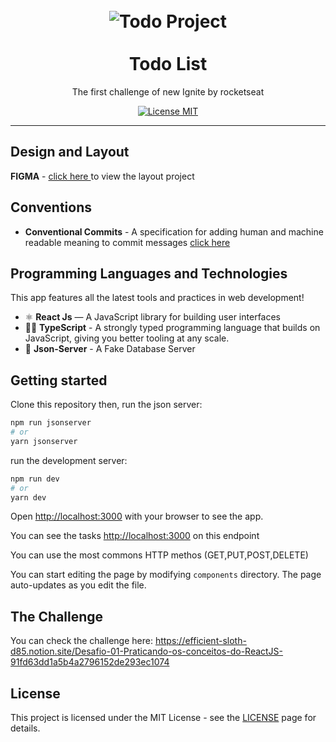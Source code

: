 <h1 align="center">
<br>
  <img src="https://i.ibb.co/j8VBj0M/logo.png" alt="Todo Project">
<br>
<br>
Todo List
</h1>
  
<p align="center">The first challenge of new Ignite by rocketseat</p>

<p align="center">
  <a href="https://opensource.org/licenses/MIT">
    <img src="https://img.shields.io/badge/License-MIT-blue.svg" alt="License MIT">
  </a>
</p>



<hr />

## Design and Layout
  **FIGMA** - <a href="https://www.figma.com/file/0n0zDN7zbzhRbaEO74Xesx/ToDo-List/duplicate">click here </a> to view the layout project
  
  

## Conventions

- **Conventional Commits** - A specification for adding human and machine readable meaning to commit messages
  <a href="https://www.conventionalcommits.org/en/v1.0.0/"> click here </a>

## Programming Languages and Technologies
This app features all the latest tools and practices in web development!

- ⚛️ **React Js** — A JavaScript library for building user interfaces
- 🧑‍💻 **TypeScript** - A strongly typed programming language that builds on JavaScript, giving you better tooling at any scale.
- 💽 **Json-Server** - A Fake Database Server 

## Getting started

Clone this repository then,
run the json server:

```bash
npm run jsonserver
# or
yarn jsonserver
```

run the development server:

```bash
npm run dev
# or
yarn dev
```

Open [http://localhost:3000](http://localhost:3000) with your browser to see the app.

You can see the tasks [http://localhost:3000](http://localhost:3000) on this endpoint

You can use the most commons HTTP methos (GET,PUT,POST,DELETE)

You can start editing the page by modifying `components` directory. The page auto-updates as you edit the file.


## The Challenge

You can check the challenge here: https://efficient-sloth-d85.notion.site/Desafio-01-Praticando-os-conceitos-do-ReactJS-91fd63dd1a5b4a2796152de293ec1074


## License

This project is licensed under the MIT License - see the [LICENSE](https://opensource.org/licenses/MIT) page for details.
